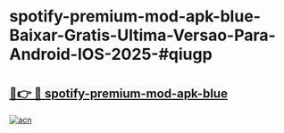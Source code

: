 # spotify-premium-mod-apk-blue-Baixar-Gratis-Ultima-Versao-Para-Android-IOS-2025-#qiugp

# <h2><a href="https://ainizakaria.my?title=spotify-premium-mod-apk-blue&ref=22M">🔗👉 🔴 spotify-premium-mod-apk-blue</a></h2>

[![acn](https://github.com/user-attachments/assets/0f9c940e-d8b0-45ae-aac7-cd30a18b3e1c)](https://ainizakaria.my?title=spotify-premium-mod-apk-blue&ref=22M)

